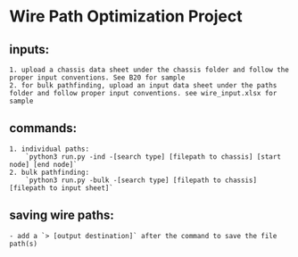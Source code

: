 # Wire Path Optimization Project

## inputs:
    1. upload a chassis data sheet under the chassis folder and follow the proper input conventions. See B20 for sample
    2. for bulk pathfinding, upload an input data sheet under the paths folder and follow proper input conventions. see wire_input.xlsx for sample

## commands:
    1. individual paths:
        `python3 run.py -ind -[search type] [filepath to chassis] [start node] [end node]`
    2. bulk pathfinding:
        `python3 run.py -bulk -[search type] [filepath to chassis] [filepath to input sheet]`

## saving wire paths:
    - add a `> [output destination]` after the command to save the file path(s)